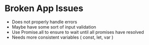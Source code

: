 # Broken App Issues

  - Does not properly handle errors 
  - Maybe have some sort of input validation
  - Use Promise.all to ensure to wait until all promises have resolved
  - Needs more consistent variables ( const, let, var )
  
